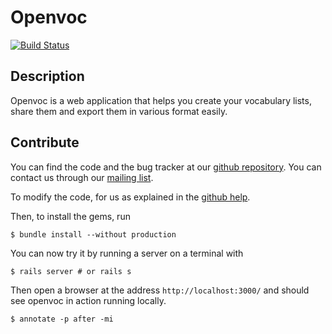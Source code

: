 Openvoc
=======
[![Build Status](https://secure.travis-ci.org/blegat/openvoc.png)](http://travis-ci.org/blegat/openvoc)

Description
-----------
Openvoc is a web application that helps you create your vocabulary lists, share them and export them in various format easily.

Contribute
----------
You can find the code and the bug tracker at our
[github repository](https://github.com/blegat/openvoc).
You can contact us through our
[mailing list](https://groups.google.com/d/forum/openvoc).

To modify the code, for us as explained in the
[github help](https://help.github.com/articles/fork-a-repo).

Then, to install the gems, run

    $ bundle install --without production
You can now try it by running a server on a terminal with

    $ rails server # or rails s
Then open a browser at the address `http://localhost:3000/`
and should see openvoc in action running locally.

    $ annotate -p after -mi

